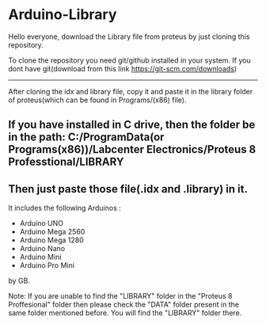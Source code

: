# Arduino-Library
Hello everyone, download the Library file from proteus by just cloning this repository.

To clone the repository you need git/github installed in your system.
If you dont have git(download from this link https://git-scm.com/downloads)

---

After cloning the idx and library file, copy it and paste it in the library folder of proteus(which can be found in Programs/(x86) file).

If you have installed in C drive, then the folder be in the path:
C:/ProgramData(or Programs(x86))/Labcenter Electronics/Proteus 8 Professtional/LIBRARY
 ---

 Then just paste those file(.idx and .library) in it.
  ---

  It includes the following Arduinos :

- Arduino UNO
- Arduino Mega 2560
- Arduino Mega 1280
- Arduino Nano
- Arduino Mini
- Arduino Pro Mini

by GB.

Note: If you are unable to find the "LIBRARY" folder in the "Proteus 8 Proffesional" folder then please check the "DATA" folder present in the same folder mentioned before. You will find the "LIBRARY" folder there.
